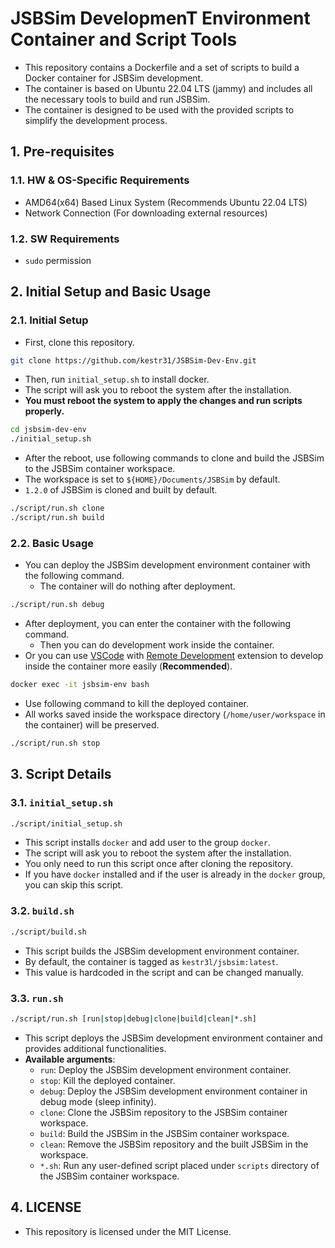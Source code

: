# JSBSim DevelopmenT Environment Container and Script Tools

- This repository contains a Dockerfile and a set of scripts to build a Docker container for JSBSim development.
- The container is based on Ubuntu 22.04 LTS (jammy) and includes all the necessary tools to build and run JSBSim.
- The container is designed to be used with the provided scripts to simplify the development process.

## 1. Pre-requisites

### 1.1. HW & OS-Specific Requirements

- AMD64(x64) Based Linux System (Recommends Ubuntu 22.04 LTS)
- Network Connection (For downloading external resources)

### 1.2. SW Requirements

- `sudo` permission

## 2. Initial Setup and Basic Usage

### 2.1. Initial Setup

- First, clone this repository.

```bash
git clone https://github.com/kestr31/JSBSim-Dev-Env.git
```

- Then, run `initial_setup.sh` to install docker.
- The script will ask you to reboot the system after the installation.
- **You must reboot the system to apply the changes and run scripts properly.**

```bash
cd jsbsim-dev-env
./initial_setup.sh
```

- After the reboot, use following commands to clone and build the JSBSim to the JSBSim container workspace.
- The workspace is set to `${HOME}/Documents/JSBSim` by default.
- `1.2.0` of JSBSim is cloned and built by default.

```bash
./script/run.sh clone
./script/run.sh build
```

### 2.2. Basic Usage

- You can deploy the JSBSim development environment container with the following command.
    - The container will do nothing after deployment.

```bash
./script/run.sh debug
```

- After deployment, you can enter the container with the following command.
    - Then you can do development work inside the container.
- Or you can use [VSCode](https://code.visualstudio.com/docs/setup/linux) with [Remote Development](https://marketplace.visualstudio.com/items?itemName=ms-vscode-remote.vscode-remote-extensionpack) extension to develop inside the container more easily (**Recommended**).

```bash
docker exec -it jsbsim-env bash
```

- Use following command to kill the deployed container.
- All works saved inside the workspace directory (`/home/user/workspace` in the container) will be preserved.

```bash
./script/run.sh stop
```

## 3. Script Details

### 3.1. `initial_setup.sh`

```bash
./script/initial_setup.sh
```

- This script installs `docker` and add user to the group `docker`.
- The script will ask you to reboot the system after the installation.
- You only need to run this script once after cloning the repository.
- If you have `docker` installed and if the user is already in the `docker` group, you can skip this script.

### 3.2. `build.sh`

```bash
./script/build.sh
```

- This script builds the JSBSim development environment container.
- By default, the container is tagged as `kestr3l/jsbsim:latest`.
- This value is hardcoded in the script and can be changed manually.

### 3.3. `run.sh`

```bash
./script/run.sh [run|stop|debug|clone|build|clean|*.sh]
```

- This script deploys the JSBSim development environment container and provides additional functionalities.
- **Available arguments**:
    - `run`: Deploy the JSBSim development environment container.
    - `stop`: Kill the deployed container.
    - `debug`: Deploy the JSBSim development environment container in debug mode (sleep infinity).
    - `clone`: Clone the JSBSim repository to the JSBSim container workspace.
    - `build`: Build the JSBSim in the JSBSim container workspace.
    - `clean`: Remove the JSBSim repository and the built JSBSim in the workspace.
    - `*.sh`: Run any user-defined script placed under `scripts` directory of the JSBSim container workspace.

## 4. LICENSE

- This repository is licensed under the MIT License.